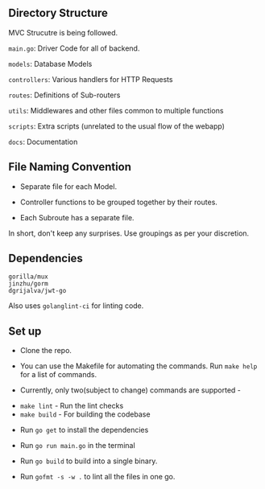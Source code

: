 ## Directory Structure

MVC Strucutre is being followed.

`main.go`: Driver Code for all of backend.

`models`: Database Models

`controllers`: Various handlers for HTTP Requests

`routes`: Definitions of Sub-routers

`utils`: Middlewares and other files common to multiple functions

`scripts`: Extra scripts (unrelated to the usual flow of the webapp)

`docs`: Documentation

## File Naming Convention

- Separate file for each Model.

- Controller functions to be grouped together by their routes.

- Each Subroute has a separate file.

In short, don't keep any surprises. Use groupings as per your discretion.

## Dependencies

```
gorilla/mux
jinzhu/gorm
dgrijalva/jwt-go
```

Also uses `golanglint-ci` for linting code.

## Set up
- Clone the repo.

- You can use the Makefile for automating the commands. Run `make help` for a list of commands.

- Currently, only two(subject to change) commands are supported - 
* `make lint` - Run the lint checks
* `make build` - For building the codebase

- Run `go get` to install the dependencies

- Run `go run main.go` in the terminal

- Run `go build` to build into a single binary.

- Run `gofmt -s -w .` to lint all the files in one go.
